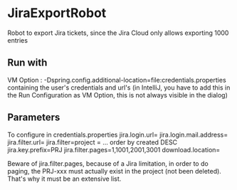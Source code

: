 # JiraExportRobot
Robot to export Jira tickets, since the Jira Cloud only allows exporting 1000 entries

## Run with
VM Option :
    -Dspring.config.additional-location=file:credentials.properties
containing the user's credentials and url's
(in IntelliJ, you have to add this in the Run Configuration as VM Option, this is not always visible in the dialog)

## Parameters
To configure in credentials.properties
jira.login.url=
jira.login.mail.address=
jira.filter.url=
jira.filter=project = ... order by created DESC
jira.key.prefix=PRJ
jira.filter.pages=1,1001,2001,3001
download.location=

Beware of jira.filter.pages, because of a Jira limitation, in order to do paging, the PRJ-xxx must actually exist in the project (not been deleted).
That's why it must be an extensive list.